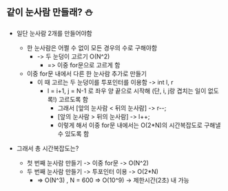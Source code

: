 ## 같이 눈사람 만들래? ⛄️

* 일단 눈사람 2개를 만들어야함
  * 한 눈사람은 어쩔 수 없이 모든 경우의 수로 구해야함
    * -> 두 눈덩이 고르기 O(N^2)
      * => 이중 for문으로 고르게 함
  * 이중 for문 내에서 다른 한 눈사람 추가로 만들기
    * 이 때 고르는 두 눈덩이를 투포인터를 이용함 -> int l, r
      * l = i+1, j = N-1 로 좌우 양 끝으로 시작해 (단, i, j랑 겹치는 일이 없도록!) 고르도록 함
        * 그래서 [앞의 눈사람 < 뒤의 눈사람] -> r--;
        * [앞의 눈사람 > 뒤의 눈사람] -> l++;
        * 이렇게 해서 이중 for문 내에서는 O(2*N)의 시간복잡도로 구해낼 수 있도록 함
  

* 그래서 총 시간복잡도는?
  * 첫 번째 눈사람 만들기 -> 이중 for문 -> O(N^2)
  * 두 번째 눈사람 만들기 -> 투포인터 이용 -> O(2*N)
    * => O(N^3) , N = 600 => O(10^9) -> 제한시간(2초) 내 가능